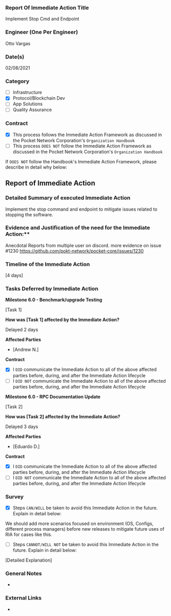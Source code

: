 ### Report Of Immediate Action Title
Implement Stop Cmd and Endpoint
### Engineer (One Per Engineer)
Otto Vargas
### Date(s)
02/08/2021
### Category
- [ ] Infrastructure
- [X] Protocol/Blockchain Dev
- [ ] App Solutions
- [ ] Quality Assurance
### Contract
- [X] This process follows the Immediate Action Framework as discussed in the Pocket Network Corporation's `Organization Handbook`
- [ ] This process `DOES NOT` follow the Immediate Action Framework as discussed in the Pocket Network Corporation's `Organization Handbook`

If `DOES NOT` follow the Handbook's Immediate Action Framework, please describe in detail why below:

## Report of Immediate Action
### Detailed Summary of executed Immediate Action
Implement the stop command and endpoint to mitigate issues related to stopping the software.
### Evidence and Justification of the need for the Immediate Action:**
Anecdotal Reports from multiple user on discord.
more evidence on issue #1230 https://github.com/pokt-network/pocket-core/issues/1230
### Timeline of the Immediate Action
[4 days]
### Tasks Deferred by Immediate Action

**Milestone 6.0 - Benchmark/upgrade Testing**

[Task 1]

**How was [Task 1] affected by the Immediate Action?**

Delayed 2 days

**Affected Parties**
- [Andrew N.]

**Contract**

- [X] I `DID` communicate the Immediate Action to all of the above affected parties before, during, and after the Immediate Action lifecycle
- [ ] I `DID NOT` communicate the Immediate Action to all of the above affected parties before, during, and after the Immediate Action lifecycle

**Milestone 6.0 - RPC Documentation Update**

[Task 2]

**How was [Task 2] affected by the Immediate Action?**

Delayed 3 days

**Affected Parties**

- [Eduardo D.]

**Contract**

- [X] I `DID` communicate the Immediate Action to all of the above affected parties before, during, and after the Immediate Action lifecycle
- [ ] I `DID NOT` communicate the Immediate Action to all of the above affected parties before, during, and after the Immediate Action lifecycle
### Survey
- [X] Steps `CAN/WILL` be taken to avoid this Immediate Action in the future. Explain in detail below:

We should add more scenarios focused on environment (OS, Configs, different process managers) before new releases to mitigate future uses of RIA for cases like this.

- [ ] Steps `CANNOT/WILL NOT` be taken to avoid this Immediate Action in the future. Explain in detail below:

[Detailed Explanation]

### General Notes
-
### External Links
-